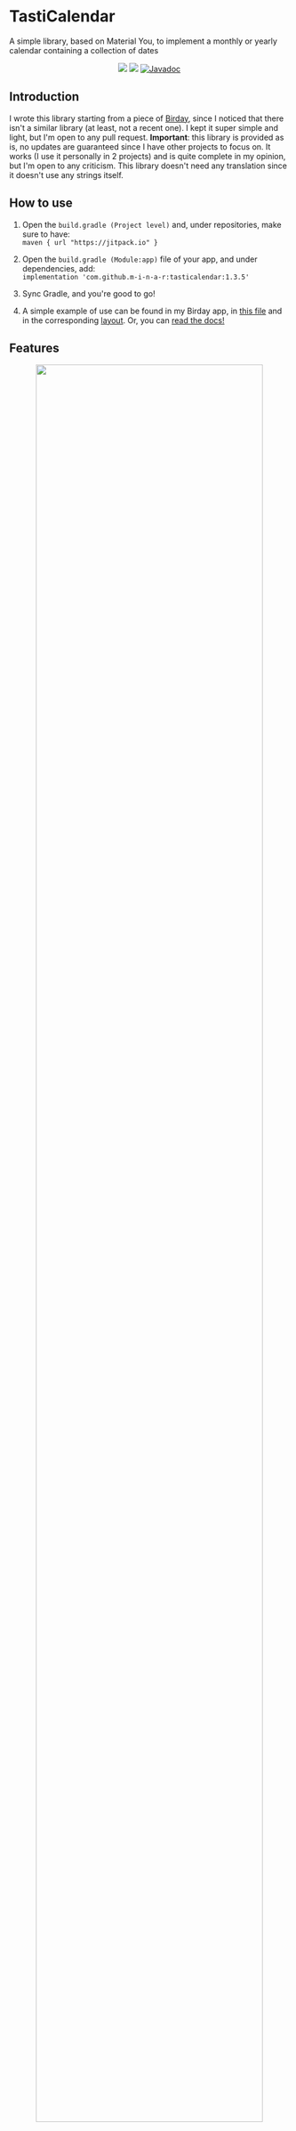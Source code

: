 # TastiCalendar

A simple library, based on Material You, to implement a monthly or yearly calendar containing a collection of dates

<p align='center'>
  <a href='https://github.com/m-i-n-a-r/birday/blob/master/LICENSE.md'><img src='https://img.shields.io/badge/license-GPL 3-333333'/></a>
  <a href="https://jitpack.io/#m-i-n-a-r/tasticalendar"><img src="https://jitpack.io/v/m-i-n-a-r/tasticalendar.svg" /></a>
  <a href="https://m-i-n-a-r.github.io/tasticalendar/">
  <img alt="Javadoc" src="https://img.shields.io/badge/Read%20the%20documentation-7F52FF?logo=readthedocs&logoColor=white" />
  </a>
</p>

## Introduction
I wrote this library starting from a piece of [Birday](https://www.github.com/m-i-n-a-r/birday), since I noticed that there isn't a similar library (at least, not a recent one). I kept it super simple and light, but I'm open to any pull request. 
**Important**: this library is provided as is, no updates are guaranteed since I have other projects to focus on. It works (I use it personally in 2 projects) and is quite complete in my opinion, but I'm open to any criticism. This library doesn't need any translation since it doesn't use any strings itself.

## How to use
1. Open the ```build.gradle (Project level)``` and, under repositories, make sure to have:\
```maven { url "https://jitpack.io" }```

2. Open the ```build.gradle (Module:app)``` file of your app, and under dependencies, add:\
``` implementation 'com.github.m-i-n-a-r:tasticalendar:1.3.5' ```

3. Sync Gradle, and you're good to go!

4. A simple example of use can be found in my Birday app, in [this file](https://github.com/m-i-n-a-r/birday/blob/master/app/src/main/java/com/minar/birday/fragments/OverviewFragment.kt) and in the corresponding [layout](https://github.com/m-i-n-a-r/birday/blob/master/app/src/main/res/layout/fragment_overview.xml). Or, you can [read the docs!](https://m-i-n-a-r.github.io/tasticalendar/)

## Features
<p align='center'>
  <img src='https://i.imgur.com/3k8buMR.jpg' width='90%'/><br>
  Monet support examples<br><br><br>
  <img src='https://i.imgur.com/ENyIwMJ.jpg' width='90%'/><br>
  3 of the four availables scale factors<br><br><br>
</p>

- Super lightweight
- The color scheme automatically adapts to the app (Material You / Monet)
- Month layout (with different scales)
- Year layout (adaptive depending on the month scale factor)
- Clickable days, clickable month titles
- Disable weekdays, different sunday highlight strategies
- Automatic or manual "sunday as first day of the week" 
- Easily set any property or render a different year/month
- Easily pass a collection of dates or TastiCalendarEvent objects to highlight a set of dates on a month
- The library chooses the best contrast for the text color when a day is highlighted
- Different highlighting strength based on the number of events in each day
